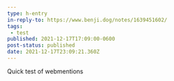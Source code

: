```yaml
---
type: h-entry
in-reply-to: https://www.benji.dog/notes/1639451602/
tags:
 - test
published: 2021-12-17T17:09:00-0600
post-status: published
date: 2021-12-17T23:09:21.360Z
---
```


Quick test of webmentions